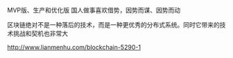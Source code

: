 
MVP版、生产和优化版  国人做事喜欢借势，因势而谋、因势而动

区块链绝对不是一种落后的技术，而是一种更优秀的分布式系统。同时它带来的技术挑战和契机也非常大

http://www.lianmenhu.com/blockchain-5290-1
